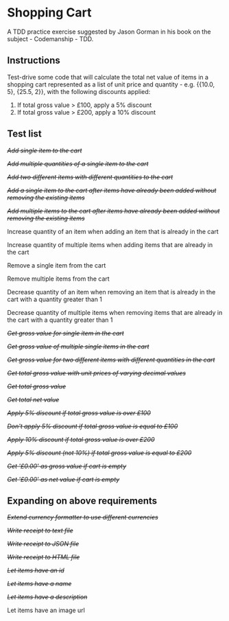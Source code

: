 # Shopping Cart

A TDD practice exercise suggested by Jason Gorman in his book on the subject - Codemanship - TDD.

## Instructions

Test-drive some code that will calculate the total net value of items in a shopping cart represented as a list of unit price and quantity - e.g. {{10.0, 5}, {25.5, 2}}, with the following discounts applied:

1. If total gross value > £100, apply a 5% discount
2. If total gross value > £200, apply a 10% discount

## Test list

~~_Add single item to the cart_~~

~~_Add multiple quantities of a single item to the cart_~~

~~_Add two different items with different quantities to the cart_~~

~~_Add a single item to the cart after items have already been added without removing the existing items_~~

~~_Add multiple items to the cart after items have already been added without removing the existing items_~~

Increase quantity of an item when adding an item that is already in the cart

Increase quantity of multiple items when adding items that are already in the cart

Remove a single item from the cart

Remove multiple items from the cart

Decrease quantity of an item when removing an item that is already in the cart with a quantity greater than 1

Decrease quantity of multiple items when removing items that are already in the cart with a quantity greater than 1

~~_Get gross value for single item in the cart_~~

~~_Get gross value of multiple single items in the cart_~~

~~_Get gross value for two different items with different quantities in the cart_~~

~~_Get total gross value with unit prices of varying decimal values_~~

~~_Get total gross value_~~

~~_Get total net value_~~

~~_Apply 5% discount if total gross value is over £100_~~

~~_Don't apply 5% discount if total gross value is equal to £100_~~

~~_Apply 10% discount if total gross value is over £200_~~

~~_Apply 5% discount (not 10%) if total gross value is equal to £200_~~

~~_Get '£0.00' as gross value if cart is empty_~~

~~_Get '£0.00' as net value if cart is empty_~~

## Expanding on above requirements

~~_Extend currency formatter to use different currencies_~~

~~_Write receipt to text file_~~

~~_Write receipt to JSON file_~~

~~_Write receipt to HTML file_~~

~~_Let items have an id_~~

~~_Let items have a name_~~

~~_Let items have a description_~~

Let items have an image url
